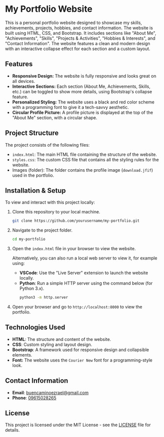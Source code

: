 # My Portfolio Website

This is a personal portfolio website designed to showcase my skills, achievements, projects, hobbies, and contact information. The website is built using HTML, CSS, and Bootstrap. It includes sections like "About Me", "Achievements", "Skills", "Projects & Activities", "Hobbies & Interests", and "Contact Information". The website features a clean and modern design with an interactive collapse effect for each section and a custom layout.

## Features
- **Responsive Design:** The website is fully responsive and looks great on all devices.
- **Interactive Sections:** Each section (About Me, Achievements, Skills, etc.) can be toggled to show more details, using Bootstrap's collapse feature.
- **Personalized Styling:** The website uses a black and red color scheme with a programming font to give it a tech-savvy aesthetic.
- **Circular Profile Picture:** A profile picture is displayed at the top of the "About Me" section, with a circular shape.

## Project Structure
The project consists of the following files:
- `index.html`: The main HTML file containing the structure of the website.
- `styles.css`: The custom CSS file that contains all the styling rules for the website.
- Images (folder): The folder contains the profile image (`download.jfif`) used in the portfolio.

## Installation & Setup

To view and interact with this project locally:

1. Clone this repository to your local machine.
    ```bash
    git clone https://github.com/yourusername/my-portfolio.git
    ```

2. Navigate to the project folder.
    ```bash
    cd my-portfolio
    ```

3. Open the `index.html` file in your browser to view the website.

    Alternatively, you can also run a local web server to view it, for example using:
    - **VSCode**: Use the "Live Server" extension to launch the website locally.
    - **Python**: Run a simple HTTP server using the command below (for Python 3.x).
      ```bash
      python3 -m http.server
      ```

4. Open your browser and go to `http://localhost:8000` to view the portfolio.

## Technologies Used
- **HTML**: The structure and content of the website.
- **CSS**: Custom styling and layout design.
- **Bootstrap**: A framework used for responsive design and collapsible elements.
- **Font:** The website uses the `Courier New` font for a programming-style look.

## Contact Information
- **Email**: [buencaminoezrael@gmail.com](mailto:buencaminoezrael@gmail.com)
- **Phone**: [09615028265](tel:09615028265)

## License

This project is licensed under the MIT License - see the [LICENSE](LICENSE) file for details.